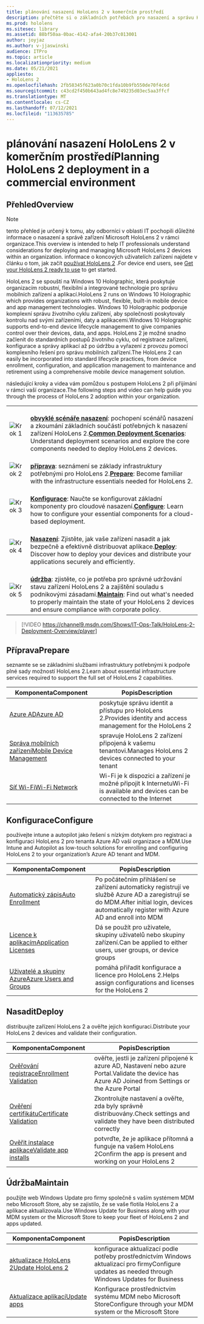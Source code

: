 ```yaml
---
title: plánování nasazení HoloLens 2 v komerčním prostředí
description: přečtěte si o základních potřebách pro nasazení a správu HoloLens v podnikových prostředích, včetně infrastruktury, azure active directory a správy mobilních zařízení.
ms.prod: hololens
ms.sitesec: library
ms.assetid: 88bf50aa-0bac-4142-afa4-20b37c013001
author: joyjaz
ms.author: v-jjaswinski
audience: ITPro
ms.topic: article
ms.localizationpriority: medium
ms.date: 05/21/2021
appliesto:
- HoloLens 2
ms.openlocfilehash: 2fb58345f623a0b70c1fda10b9fb550de70f4c6d
ms.sourcegitcommit: c43cd2f450b643ad4fc8e749235d03ec5aa3ffcf
ms.translationtype: MT
ms.contentlocale: cs-CZ
ms.lasthandoff: 07/12/2021
ms.locfileid: "113635785"
---
```

# <a name="planning-hololens-2-deployment-in-a-commercial-environment"></a><span data-ttu-id="61a08-103">plánování nasazení HoloLens 2 v komerčním prostředí</span><span class="sxs-lookup"><span data-stu-id="61a08-103">Planning HoloLens 2 deployment in a commercial environment</span></span>

## <a name="overview"></a><span data-ttu-id="61a08-104">Přehled</span><span class="sxs-lookup"><span data-stu-id="61a08-104">Overview</span></span>
> [!NOTE]
> <span data-ttu-id="61a08-105">tento přehled je určený k tomu, aby odborníci v oblasti IT pochopili důležité informace o nasazení a správě zařízení Microsoft HoloLens 2 v rámci organizace.</span><span class="sxs-lookup"><span data-stu-id="61a08-105">This overview is intended to help IT professionals understand considerations for deploying and managing Microsoft HoloLens 2 devices within an organization.</span></span> <span data-ttu-id="61a08-106">informace o koncových uživatelích zařízení najdete v článku o tom, jak začít [používat HoloLens 2](hololens2-setup.md) .</span><span class="sxs-lookup"><span data-stu-id="61a08-106">For device end users, see [Get your HoloLens 2 ready to use](hololens2-setup.md) to get started.</span></span>

<span data-ttu-id="61a08-107">HoloLens 2 se spouští na Windows 10 Holographic, která poskytuje organizacím robustní, flexibilní a integrované technologie pro správu mobilních zařízení a aplikací.</span><span class="sxs-lookup"><span data-stu-id="61a08-107">HoloLens 2 runs on Windows 10 Holographic which provides organizations with robust, flexible, built-in mobile device and app management technologies.</span></span> <span data-ttu-id="61a08-108">Windows 10 Holographic podporuje komplexní správu životního cyklu zařízení, aby společnosti poskytovaly kontrolu nad svými zařízeními, daty a aplikacemi.</span><span class="sxs-lookup"><span data-stu-id="61a08-108">Windows 10 Holographic supports end-to-end device lifecycle management to give companies control over their devices, data, and apps.</span></span> <span data-ttu-id="61a08-109">HoloLens 2 je možné snadno začlenit do standardních postupů životního cyklu, od registrace zařízení, konfigurace a správy aplikací až po údržbu a vyřazení z provozu pomocí komplexního řešení pro správu mobilních zařízení.</span><span class="sxs-lookup"><span data-stu-id="61a08-109">The HoloLens 2 can easily be incorporated into standard lifecycle practices, from device enrollment, configuration, and application management to maintenance and retirement using a comprehensive mobile device management solution.</span></span>

<span data-ttu-id="61a08-110">následující kroky a videa vám pomůžou s postupem HoloLens 2 při přijímání v rámci vaší organizace.</span><span class="sxs-lookup"><span data-stu-id="61a08-110">The following steps and video can help guide you through the process of HoloLens 2 adoption within your organization.</span></span>

| | |
|--|--|
| ![Krok 1](images/1green.png)| <br/> <span data-ttu-id="61a08-112">**[obvyklé scénáře nasazení](hololens-requirements.md)**: pochopení scénářů nasazení a zkoumání základních součástí potřebných k nasazení zařízení HoloLens 2.</span><span class="sxs-lookup"><span data-stu-id="61a08-112">**[Common Deployment Scenarios](hololens-requirements.md)**: Understand deployment scenarios and explore the core components needed to deploy HoloLens 2 devices.</span></span> |
| ![Krok 2](images/2green.png)| <br/> <span data-ttu-id="61a08-114">**[příprava](#prepare)**: seznámení se základy infrastruktury potřebnými pro HoloLens 2.</span><span class="sxs-lookup"><span data-stu-id="61a08-114">**[Prepare](#prepare)**: Become familiar with the infrastructure essentials needed for HoloLens 2.</span></span> |
| ![Krok 3](images/3green.png) | <br/> <span data-ttu-id="61a08-116">**[Konfigurace](#configure)**: Naučte se konfigurovat základní komponenty pro cloudové nasazení.</span><span class="sxs-lookup"><span data-stu-id="61a08-116">**[Configure](#configure)**: Learn how to configure your essential components for a cloud-based deployment.</span></span> |
| ![Krok 4](images/4green.png) | <br/> <span data-ttu-id="61a08-118">**[Nasazení](#deploy)**: Zjistěte, jak vaše zařízení nasadit a jak bezpečně a efektivně distribuovat aplikace.</span><span class="sxs-lookup"><span data-stu-id="61a08-118">**[Deploy](#deploy)**: Discover how to deploy your devices and distribute your applications securely and efficiently.</span></span> |
| ![Krok 5](images/5green.png) | <br/> <span data-ttu-id="61a08-120">**[údržba](#maintain)**: zjistěte, co je potřeba pro správné udržování stavu zařízení HoloLens 2 a zajištění souladu s podnikovými zásadami.</span><span class="sxs-lookup"><span data-stu-id="61a08-120">**[Maintain](#maintain)**: Find out what's needed to properly maintain the state of your HoloLens 2 devices and ensure compliance with corporate policy.</span></span> |

> [!VIDEO https://channel9.msdn.com/Shows/IT-Ops-Talk/HoloLens-2-Deployment-Overview/player]

## <a name="prepare"></a><span data-ttu-id="61a08-121">Příprava</span><span class="sxs-lookup"><span data-stu-id="61a08-121">Prepare</span></span>

<span data-ttu-id="61a08-122">seznamte se se základními službami infrastruktury potřebnými k podpoře plné sady možností HoloLens 2.</span><span class="sxs-lookup"><span data-stu-id="61a08-122">Learn about essential infrastructure services required to support the full set of HoloLens 2 capabilities.</span></span> 

| <span data-ttu-id="61a08-123">Komponenta</span><span class="sxs-lookup"><span data-stu-id="61a08-123">Component</span></span> | <span data-ttu-id="61a08-124">Popis</span><span class="sxs-lookup"><span data-stu-id="61a08-124">Description</span></span> |
|-----------|------------|
| [<span data-ttu-id="61a08-125">Azure AD</span><span class="sxs-lookup"><span data-stu-id="61a08-125">Azure AD</span></span>](hololens-identity.md) | <span data-ttu-id="61a08-126">poskytuje správu identit a přístupu pro HoloLens 2.</span><span class="sxs-lookup"><span data-stu-id="61a08-126">Provides identity and access management for the HoloLens 2</span></span>  |
| [<span data-ttu-id="61a08-127">Správa mobilních zařízení</span><span class="sxs-lookup"><span data-stu-id="61a08-127">Mobile Device Management</span></span>](hololens-mdm-configure.md)| <span data-ttu-id="61a08-128">spravuje HoloLens 2 zařízení připojená k vašemu tenantovi.</span><span class="sxs-lookup"><span data-stu-id="61a08-128">Manages HoloLens 2 devices connected to your tenant</span></span>  |
| [<span data-ttu-id="61a08-129">Síť Wi-Fi</span><span class="sxs-lookup"><span data-stu-id="61a08-129">Wi-Fi Network</span></span>](hololens-commercial-infrastructure.md)| <span data-ttu-id="61a08-130">Wi-Fi je k dispozici a zařízení je možné připojit k Internetu</span><span class="sxs-lookup"><span data-stu-id="61a08-130">Wi-Fi is available and devices can be connected to the Internet</span></span>  |

## <a name="configure"></a><span data-ttu-id="61a08-131">Konfigurace</span><span class="sxs-lookup"><span data-stu-id="61a08-131">Configure</span></span>

<span data-ttu-id="61a08-132">používejte intune a autopilot jako řešení s nízkým dotykem pro registraci a konfiguraci HoloLens 2 pro tenanta Azure AD vaší organizace a MDM.</span><span class="sxs-lookup"><span data-stu-id="61a08-132">Use Intune and Autopilot as low-touch solutions for enrolling and configuring HoloLens 2 to your organization’s Azure AD tenant and MDM.</span></span>

| <span data-ttu-id="61a08-133">Komponenta</span><span class="sxs-lookup"><span data-stu-id="61a08-133">Component</span></span> | <span data-ttu-id="61a08-134">Popis</span><span class="sxs-lookup"><span data-stu-id="61a08-134">Description</span></span> |
|-----------|------------|
| [<span data-ttu-id="61a08-135">Automatický zápis</span><span class="sxs-lookup"><span data-stu-id="61a08-135">Auto Enrollment</span></span>](hololens-enroll-mdm.md#auto-enrollment-in-mdm) | <span data-ttu-id="61a08-136">Po počátečním přihlášení se zařízení automaticky registrují ve službě Azure AD a zaregistrují se do MDM.</span><span class="sxs-lookup"><span data-stu-id="61a08-136">After initial login, devices automatically register with Azure AD and enroll into MDM</span></span>  |
| [<span data-ttu-id="61a08-137">Licence k aplikacím</span><span class="sxs-lookup"><span data-stu-id="61a08-137">Application Licenses</span></span>](hololens2-cloud-connected-configure.md#application-licenses)| <span data-ttu-id="61a08-138">Dá se použít pro uživatele, skupiny uživatelů nebo skupiny zařízení.</span><span class="sxs-lookup"><span data-stu-id="61a08-138">Can be applied to either users, user groups, or device groups</span></span>  |
| [<span data-ttu-id="61a08-139">Uživatelé a skupiny Azure</span><span class="sxs-lookup"><span data-stu-id="61a08-139">Azure Users and Groups</span></span>](hololens2-cloud-connected-configure.md#azure-users-and-groups) | <span data-ttu-id="61a08-140">pomáhá přiřadit konfigurace a licence pro HoloLens 2.</span><span class="sxs-lookup"><span data-stu-id="61a08-140">Helps assign configurations and licenses for the HoloLens 2</span></span>  |

## <a name="deploy"></a><span data-ttu-id="61a08-141">Nasadit</span><span class="sxs-lookup"><span data-stu-id="61a08-141">Deploy</span></span>

<span data-ttu-id="61a08-142">distribuujte zařízení HoloLens 2 a ověřte jejich konfiguraci.</span><span class="sxs-lookup"><span data-stu-id="61a08-142">Distribute your HoloLens 2 devices and validate their configuration.</span></span> 

| <span data-ttu-id="61a08-143">Komponenta</span><span class="sxs-lookup"><span data-stu-id="61a08-143">Component</span></span> | <span data-ttu-id="61a08-144">Popis</span><span class="sxs-lookup"><span data-stu-id="61a08-144">Description</span></span> |
|-----------|------------|
| [<span data-ttu-id="61a08-145">Ověřování registrace</span><span class="sxs-lookup"><span data-stu-id="61a08-145">Enrollment Validation</span></span>](hololens2-corp-connected-deploy.md#enrollment-validation) | <span data-ttu-id="61a08-146">ověřte, jestli je zařízení připojené k azure AD, Nastavení nebo azure Portal.</span><span class="sxs-lookup"><span data-stu-id="61a08-146">Validate the device has Azure AD Joined from Settings or the Azure Portal</span></span> |
| [<span data-ttu-id="61a08-147">Ověření certifikátu</span><span class="sxs-lookup"><span data-stu-id="61a08-147">Certificate Validation</span></span>](hololens2-corp-connected-deploy.md#wi-fi-certificate-validation) | <span data-ttu-id="61a08-148">Zkontrolujte nastavení a ověřte, zda byly správně distribuovány.</span><span class="sxs-lookup"><span data-stu-id="61a08-148">Check settings and validate they have been distributed correctly</span></span> |
| [<span data-ttu-id="61a08-149">Ověřit instalace aplikace</span><span class="sxs-lookup"><span data-stu-id="61a08-149">Validate app installs</span></span>](hololens2-corp-connected-deploy.md#validate-lob-app-install) | <span data-ttu-id="61a08-150">potvrďte, že je aplikace přítomná a funguje na vašem HoloLens 2</span><span class="sxs-lookup"><span data-stu-id="61a08-150">Confirm the app is present and working on your HoloLens 2</span></span> |

## <a name="maintain"></a><span data-ttu-id="61a08-151">Údržba</span><span class="sxs-lookup"><span data-stu-id="61a08-151">Maintain</span></span>

<span data-ttu-id="61a08-152">použijte web Windows Update pro firmy společně s vaším systémem MDM nebo Microsoft Store, aby se zajistilo, že se vaše flotila HoloLens 2 a aplikace aktualizovala.</span><span class="sxs-lookup"><span data-stu-id="61a08-152">Use Windows Update for Business along with your MDM system or the Microsoft Store to keep your fleet of HoloLens 2 and apps updated.</span></span>

| <span data-ttu-id="61a08-153">Komponenta</span><span class="sxs-lookup"><span data-stu-id="61a08-153">Component</span></span> | <span data-ttu-id="61a08-154">Popis</span><span class="sxs-lookup"><span data-stu-id="61a08-154">Description</span></span> |
|-----------|------------|
| [<span data-ttu-id="61a08-155">aktualizace HoloLens 2</span><span class="sxs-lookup"><span data-stu-id="61a08-155">Update HoloLens 2</span></span>](hololens-updates.md) | <span data-ttu-id="61a08-156">konfigurace aktualizací podle potřeby prostřednictvím Windows aktualizací pro firmy</span><span class="sxs-lookup"><span data-stu-id="61a08-156">Configure updates as needed through Windows Updates for Business</span></span> |
| [<span data-ttu-id="61a08-157">Aktualizace aplikací</span><span class="sxs-lookup"><span data-stu-id="61a08-157">Update apps</span></span>](app-deploy-overview.md) | <span data-ttu-id="61a08-158">Konfigurace prostřednictvím systému MDM nebo Microsoft Store</span><span class="sxs-lookup"><span data-stu-id="61a08-158">Configure through your MDM system or the Microsoft Store</span></span>
